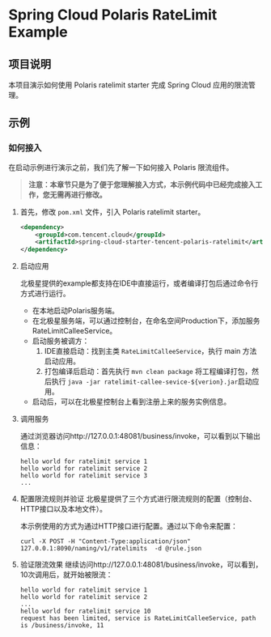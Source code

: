 # Spring Cloud Polaris RateLimit Example

## 项目说明

本项目演示如何使用 Polaris ratelimit starter 完成 Spring Cloud 应用的限流管理。

## 示例

### 如何接入

在启动示例进行演示之前，我们先了解一下如何接入 Polaris 限流组件。

> **注意：本章节只是为了便于您理解接入方式，本示例代码中已经完成接入工作，您无需再进行修改。**

1. 首先，修改 `pom.xml` 文件，引入 Polaris ratelimit starter。
    ```xml
    <dependency>
        <groupId>com.tencent.cloud</groupId>
        <artifactId>spring-cloud-starter-tencent-polaris-ratelimit</artifactId>
    </dependency>
    ```

2. 启动应用
    
    北极星提供的example都支持在IDE中直接运行，或者编译打包后通过命令行方式进行运行。
    - 在本地启动Polaris服务端。
    - 在北极星服务端，可以通过控制台，在命名空间Production下，添加服务RateLimitCalleeService。
    - 启动服务被调方：
      1. IDE直接启动：找到主类 `RateLimitCalleeService`，执行 main 方法启动应用。
      2. 打包编译后启动：首先执行 `mvn clean package` 将工程编译打包，然后执行 `java -jar ratelimit-callee-sevice-${verion}.jar`启动应用。  
    - 启动后，可以在北极星控制台上看到注册上来的服务实例信息。

3. 调用服务
    
    通过浏览器访问http://127.0.0.1:48081/business/invoke，可以看到以下输出信息：
    ````
   hello world for ratelimit service 1
   hello world for ratelimit service 2
   hello world for ratelimit service 3
   ...
    ````

4. 配置限流规则并验证
    北极星提供了三个方式进行限流规则的配置（控制台、HTTP接口以及本地文件）。
    
    本示例使用的方式为通过HTTP接口进行配置。通过以下命令来配置：
    ````
   curl -X POST -H "Content-Type:application/json" 127.0.0.1:8090/naming/v1/ratelimits  -d @rule.json
    ````
   
5. 验证限流效果
    继续访问http://127.0.0.1:48081/business/invoke，可以看到，10次调用后，就开始被限流：
    ````
   hello world for ratelimit service 1
   hello world for ratelimit service 2
   ...
   hello world for ratelimit service 10
   request has been limited, service is RateLimitCalleeService, path is /business/invoke, 11
    ````    